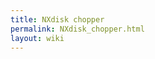 ```yaml
---
title: NXdisk chopper
permalink: NXdisk_chopper.html
layout: wiki
---
```


<nxformat file="NXdisk_chopper.xml"></nxformat>
